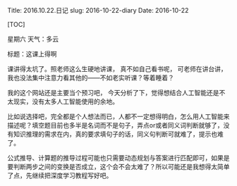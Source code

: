 Title: 2016.10.22.日记
slug: 2016-10-22-diary
Date: 2016-10-22 

[TOC]

星期六 天气：多云

标题：这课上得啊

课讲得太坑了。照老师这么生硬地讲课， 真不如自己看书呢， 可老师在讲台讲，我也没法集中注意力看其他的——不如老实听课？等着睡着？

我的这个网站还是主要当个预习吧， 今天分析了下，觉得想结合人工智能还是不太现实，没有太多人工智能使用的余地。

比如说选择吧，完全都是个人想法而已，人都不一定想得明白，怎么用人工智能来描述呢？填空题目前也多半是名词而不是句子，弄点or或者同义词判断就够了，没有知识推理的需求在内，真的要求填句子的话，同义句判断可就难了，提示也难了。

公式推导、计算题的推导过程可能也只需要动态规划与答案进行匹配即可，如果是要判断两步之间的变换是否成立，这个会不会太难了？所以可能还是我想得太简单了点，先继续把深度学习教程写好吧。
